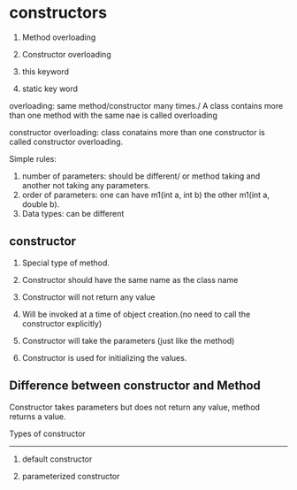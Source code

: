 # constructors

1. Method overloading

2. Constructor overloading

3. this keyword

4. static key word

overloading: same method/constructor many times./ A class contains more than one method with the same nae is called overloading

constructor overloading: class conatains more than one constructor is called constructor overloading.

Simple rules:

1. number of parameters: should be different/ or method taking and another not taking any parameters.
2. order of parameters: one can have m1(int a, int b) the other m1(int a, double b).
3. Data types: can be different

## constructor

1. Special type of method.

2. Constructor should have the same name as the class name

3. Constructor will not return any value

4. Will be invoked at a time of object creation.(no need to call the constructor explicitly)

5. Constructor will take the parameters (just like the method)

6. Constructor is used for initializing the values.

## Difference between constructor and Method

Constructor takes parameters but does not return any value, method returns a value.

Types of constructor

------------------------------------------

1. default constructor

2. parameterized constructor
